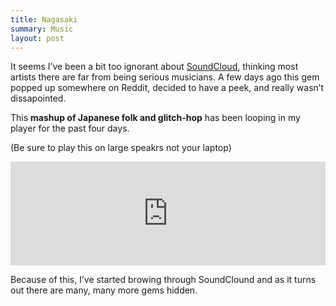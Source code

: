 ```yaml
---
title: Nagasaki
summary: Music
layout: post
---
```


It seems I’ve been a bit too ignorant about [SoundCloud](https://soundcloud.com),
thinking most artists there are far from being serious musicians. A few days ago this
gem popped up somewhere on Reddit, decided to have a peek, and really wasn’t dissapointed.

This **mashup of Japanese folk and glitch-hop** has been looping in my player for the past four days.

(Be sure to play this on large speakrs not your laptop)

<iframe width="100%" height="166" scrolling="no" frameborder="no" src="https://w.soundcloud.com/player/?url=http%3A%2F%2Fapi.soundcloud.com%2Ftracks%2F89923720&amp;color=e11b12&amp;auto_play=false&amp;show_artwork=true"></iframe>

Because of this, I’ve started browing through SoundClound and as it
turns out there are many, many more gems hidden.
